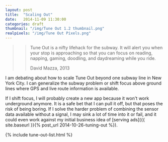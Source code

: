 ```yaml
---
layout: post
title:  "Scaling Out"
date:   2014-11-09 11:30:00
categories: draft
thumbnail: "/img/Tune Out 1.2 thumbnail.png"
realpixels: "/img/Tune Out Pixels.png"
---
```


>> Tune Out is a nifty lifehack for the subway. It will alert you when your stop is approaching so that you can focus on reading, napping, gaming, doodling, and daydreaming while you ride.
>>
>> David Mazza, 2013

I am debating about how to scale Tune Out beyond one subway line in New York City. I can generalize the subway problem or shift focus above ground lines where GPS and live route information is available.

If I shift focus, I will probably create a new app because it won't work underground anymore. It is a safe bet that I can pull it off, but that poses the risk of being boring. If I solve the harder problem of combining the sensor data available without a signal, I may sink a lot of time into it or fail, and it could even work against my initial business idea of [serving ads]({{ site.baseurl }}{% post_url 2014-10-26-tuning-out %}).

{% include tune-out-list.html %}
